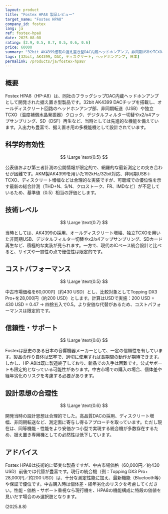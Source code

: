 ```yaml
---
layout: product
title: "Fostex HPA8 製品レビュー"
target_name: "Fostex HPA8"
company_id: fostex
lang: ja
ref: fostex-hpa8
date: 2025-08-08
rating: [2.9, 0.5, 0.7, 0.5, 0.6, 0.6]
price: 60000
summary: "32bit AK4399搭載の据え置き型DAC内蔵ヘッドホンアンプ。非同期USBやTCXO、オールディスクリート増幅など当時の先進設計を備える一方、現行機の台頭により中古市場でのコストパフォーマンスは限定的です"
tags: [32bit, AK4399, DAC, ディスクリート, ヘッドホンアンプ, 日本]
permalink: /products/ja/fostex-hpa8/
---
```

## 概要

Fostex HPA8（HP-A8）は、同社のフラッグシップDAC内蔵ヘッドホンアンプとして開発された据え置き型製品です。32bit AK4399 DACチップを搭載し、オールディスクリート回路のヘッドホンアンプ部、非同期転送（USB）や独立TCXO（温度補償水晶発振器）クロック、デジタルフィルター切替やx2/x4アップサンプリング、SD（DSF）再生など、当時としては先進的な機能を備えています。入出力も豊富で、据え置き用の多機能機として設計されています。

## 科学的有効性

$$ \Large \text{0.5} $$

公表値および第三者計測の公開情報が限定的で、網羅的な最新測定との突き合わせが困難です。AKM製AK4399を用いた192kHz/32bit対応、非同期USB＋TCXO、ディスクリート増幅などは合理的な実装ですが、可聴域での優位性を示す最新の総合計測（THD+N、S/N、クロストーク、FR、IMDなど）が不足しているため、基準値（0.5）相当の評価とします。

## 技術レベル

$$ \Large \text{0.7} $$

当時としては、AK4399の採用、オールディスクリート増幅、独立TCXOを用いた非同期USB、デジタルフィルター切替やx2/x4アップサンプリング、SDカード再生など、積極的な実装が見られます。一方で、現代のICベース統合設計と比べると、サイズや一貫性の点で優位性は限定的です。

## コストパフォーマンス

$$ \Large \text{0.5} $$

中古市場価格を60,000円（約430 USD）とし、比較対象としてTopping DX3 Pro+を28,000円（約200 USD）とします。計算はUSDで実施：200 USD ÷ 430 USD = 0.47 → 四捨五入で0.5。より安価な代替があるため、コストパフォーマンスは限定的です。

## 信頼性・サポート

$$ \Large \text{0.6} $$

Fostexは歴史のある日本の音響機器メーカーとして、一定の信頼性を有しています。製品の作り自体は堅牢で、適切に使用すれば長期間の動作が期待できます。しかし、HP-A8は既に製造終了しており、新品での入手は困難です。公式サポートも限定的となっている可能性があります。中古市場での購入の場合、個体差や経年劣化のリスクを考慮する必要があります。

## 設計思想の合理性

$$ \Large \text{0.6} $$

開発当時の設計思想は合理的でした。高品質DACの採用、ディスクリート増幅、非同期転送など、測定面に寄与し得るアプローチを取っています。ただし現在は、同等機能・性能をより安価かつ小型で実現する統合機が多数存在するため、据え置き専用機としての必然性は低下しています。

## アドバイス

Fostex HPA8は技術的に堅実な製品ですが、中古市場価格（60,000円／約430 USD）前後では代替が豊富です。現行の統合機（例：Topping DX3 Pro+ 28,000円／約200 USD）は、十分な測定性能に加え、最新機能（Bluetooth等）や保証で優位です。中古購入時は個体差・経年劣化のリスクを考慮してください。性能・価格・サポート重視なら現行機を、HPA8の機能構成に特段の価値を見いだす場合のみ選択肢となります。

(2025.8.8)
